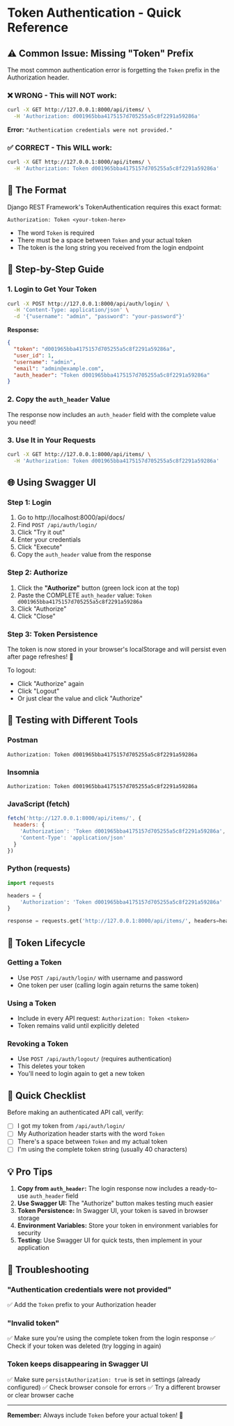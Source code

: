 # Token Authentication - Quick Reference

## ⚠️ Common Issue: Missing "Token" Prefix

The most common authentication error is forgetting the `Token` prefix in the Authorization header.

### ❌ WRONG - This will NOT work:
```bash
curl -X GET http://127.0.0.1:8000/api/items/ \
  -H 'Authorization: d001965bba4175157d705255a5c8f2291a59286a'
```

**Error:** `"Authentication credentials were not provided."`

### ✅ CORRECT - This WILL work:
```bash
curl -X GET http://127.0.0.1:8000/api/items/ \
  -H 'Authorization: Token d001965bba4175157d705255a5c8f2291a59286a'
```

## 🔑 The Format

Django REST Framework's TokenAuthentication requires this exact format:

```
Authorization: Token <your-token-here>
```

- The word `Token` is required
- There must be a space between `Token` and your actual token
- The token is the long string you received from the login endpoint

## 📝 Step-by-Step Guide

### 1. Login to Get Your Token

```bash
curl -X POST http://127.0.0.1:8000/api/auth/login/ \
  -H 'Content-Type: application/json' \
  -d '{"username": "admin", "password": "your-password"}'
```

**Response:**
```json
{
  "token": "d001965bba4175157d705255a5c8f2291a59286a",
  "user_id": 1,
  "username": "admin",
  "email": "admin@example.com",
  "auth_header": "Token d001965bba4175157d705255a5c8f2291a59286a"
}
```

### 2. Copy the `auth_header` Value

The response now includes an `auth_header` field with the complete value you need!

### 3. Use It in Your Requests

```bash
curl -X GET http://127.0.0.1:8000/api/items/ \
  -H 'Authorization: Token d001965bba4175157d705255a5c8f2291a59286a'
```

## 🌐 Using Swagger UI

### Step 1: Login
1. Go to http://localhost:8000/api/docs/
2. Find `POST /api/auth/login/`
3. Click "Try it out"
4. Enter your credentials
5. Click "Execute"
6. Copy the `auth_header` value from the response

### Step 2: Authorize
1. Click the **"Authorize"** button (green lock icon at the top)
2. Paste the COMPLETE `auth_header` value: `Token d001965bba4175157d705255a5c8f2291a59286a`
3. Click "Authorize"
4. Click "Close"

### Step 3: Token Persistence
The token is now stored in your browser's localStorage and will persist even after page refreshes! 🎉

To logout:
- Click "Authorize" again
- Click "Logout"
- Or just clear the value and click "Authorize"

## 🧪 Testing with Different Tools

### Postman
```
Authorization: Token d001965bba4175157d705255a5c8f2291a59286a
```

### Insomnia
```
Authorization: Token d001965bba4175157d705255a5c8f2291a59286a
```

### JavaScript (fetch)
```javascript
fetch('http://127.0.0.1:8000/api/items/', {
  headers: {
    'Authorization': 'Token d001965bba4175157d705255a5c8f2291a59286a',
    'Content-Type': 'application/json'
  }
})
```

### Python (requests)
```python
import requests

headers = {
    'Authorization': 'Token d001965bba4175157d705255a5c8f2291a59286a'
}

response = requests.get('http://127.0.0.1:8000/api/items/', headers=headers)
```

## 🔄 Token Lifecycle

### Getting a Token
- Use `POST /api/auth/login/` with username and password
- One token per user (calling login again returns the same token)

### Using a Token
- Include in every API request: `Authorization: Token <token>`
- Token remains valid until explicitly deleted

### Revoking a Token
- Use `POST /api/auth/logout/` (requires authentication)
- This deletes your token
- You'll need to login again to get a new token

## 🎯 Quick Checklist

Before making an authenticated API call, verify:

- [ ] I got my token from `/api/auth/login/`
- [ ] My Authorization header starts with the word `Token`
- [ ] There's a space between `Token` and my actual token
- [ ] I'm using the complete token string (usually 40 characters)

## 💡 Pro Tips

1. **Copy from `auth_header`:** The login response now includes a ready-to-use `auth_header` field
2. **Use Swagger UI:** The "Authorize" button makes testing much easier
3. **Token Persistence:** In Swagger UI, your token is saved in browser storage
4. **Environment Variables:** Store your token in environment variables for security
5. **Testing:** Use Swagger UI for quick tests, then implement in your application

## 🐛 Troubleshooting

### "Authentication credentials were not provided"
✅ Add the `Token` prefix to your Authorization header

### "Invalid token"
✅ Make sure you're using the complete token from the login response
✅ Check if your token was deleted (try logging in again)

### Token keeps disappearing in Swagger UI
✅ Make sure `persistAuthorization: true` is set in settings (already configured)
✅ Check browser console for errors
✅ Try a different browser or clear browser cache

---

**Remember:** Always include `Token` before your actual token! 🔐

